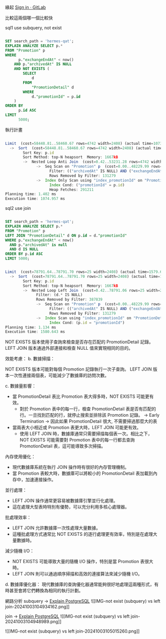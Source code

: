 

緣起
[Sign in · GitLab](https://athena.wemoscooter.com/wemo/Hermes-Api/-/merge_requests/5206)


比較這兩個哪一個比較快


sql1
use subquery, not exist
```sql

SET search_path = 'hermes-qat';
EXPLAIN ANALYZE SELECT p.*
FROM "Promotion" p
WHERE
      p."exchangeEndAt" < now()
    AND p."archivedAt" IS NULL
    AND NOT EXISTS (
        SELECT
            d
        FROM
            "PromotionDetail" d
        WHERE
            d."promotionId" = p.id
    )
ORDER BY
      p.id ASC
LIMIT
      5000;


```




執行計畫
```js 

Limit  (cost=58448.81..58460.67 rows=4742 width=2408) (actual time=1073.887..1074.407 rows=5000 loops=1)
  ->  Sort  (cost=58448.81..58460.67 rows=4742 width=2408) (actual time=1073.885..1074.208 rows=5000 loops=1)
        Sort Key: p.id
        Sort Method: top-N heapsort  Memory: 1667kB
        ->  Nested Loop Anti Join  (cost=0.42..53231.28 rows=4742 width=2408) (actual time=0.623..928.244 rows=703235 loops=1)
              ->  Seq Scan on "Promotion" p  (cost=0.00..48229.99 rows=4965 width=2408) (actual time=0.567..323.361 rows=994446 loops=1)
                    Filter: (("archivedAt" IS NULL) AND ("exchangeEndAt" < now()))
                    Rows Removed by Filter: 131279
              ->  Index Only Scan using "index_promotionId" on "PromotionDetail" d  (cost=0.42..6.06 rows=10 width=8) (actual time=0.000..0.000 rows=0 loops=994446)
                    Index Cond: ("promotionId" = p.id)
                    Heap Fetches: 291211
Planning time: 1.402 ms
Execution time: 1074.957 ms

```



sql2
use join
```sql

SET search_path = 'hermes-qat';
EXPLAIN ANALYZE SELECT p.*
FROM "Promotion" p
LEFT JOIN "PromotionDetail" d ON p.id = d."promotionId"
WHERE p."exchangeEndAt" < now()
  AND p."archivedAt" is null
  AND d IS NULL
ORDER BY p.id ASC
LIMIT 5000;

```

```js

Limit  (cost=78791.64..78791.70 rows=25 width=2408) (actual time=1579.642..1580.109 rows=5000 loops=1)
  ->  Sort  (cost=78791.64..78791.70 rows=25 width=2408) (actual time=1579.640..1579.892 rows=5000 loops=1)
        Sort Key: p.id
        Sort Method: top-N heapsort  Memory: 1667kB
        ->  Nested Loop Left Join  (cost=0.42..78791.06 rows=25 width=2408) (actual time=1.916..1431.629 rows=703235 loops=1)
              Filter: (d.* IS NULL)
              Rows Removed by Filter: 387839
              ->  Seq Scan on "Promotion" p  (cost=0.00..48229.99 rows=4965 width=2408) (actual time=1.241..501.012 rows=994446 loops=1)
                    Filter: (("archivedAt" IS NULL) AND ("exchangeEndAt" < now()))
                    Rows Removed by Filter: 131279
              ->  Index Scan using "index_promotionId" on "PromotionDetail" d  (cost=0.42..6.06 rows=10 width=145) (actual time=0.001..0.001 rows=0 loops=994446)
                    Index Cond: (p.id = "promotionId")
Planning time: 1.134 ms
Execution time: 1580.643 ms


```



NOT EXISTS 版本使用子查詢來檢查是否存在匹配的 PromotionDetail 記錄。
LEFT JOIN 版本通過外部連接和檢查 NULL 值來實現相同的目的。


效能考慮：
b. 數據掃描：

NOT EXISTS 版本可能對每個 Promotion 記錄執行一次子查詢。
LEFT JOIN 版本一次性連接兩個表，可能減少了數據庫的訪問次數。

c. 數據量影響：
- 當 PromotionDetail 表比 Promotion 表大得多時，NOT EXISTS 可能更有效。
	- 對於 Promotion 表中的每一行，檢查 PromotionDetail 表是否有匹配的行。一旦找到匹配的行，就停止搜索並排除該 Promotion 記錄。 -> Early Termination -> 因此如果 PromotionDetail 很大, 不需要掃過那麼大的表
- 當兩表大小相近或 Promotion 表更大時，LEFT JOIN 可能更有效。
	- 使用 LEFT JOIN 時，數據庫通常只需要掃描每個表一次。相比之下，NOT EXISTS 可能需要對 Promotion 表中的每一行都去查詢 PromotionDetail 表，這可能導致多次掃描。


內存使用優化：
- 現代數據庫系統在執行 JOIN 操作時有很好的內存管理機制。
- 當 Promotion 表較大時，數據庫可以將較小的 PromotionDetail 表加載到內存中，加速連接操作。


並行處理：
- LEFT JOIN 操作通常更容易被數據庫引擎並行化處理。
- 這在處理大型表時特別有優勢，可以充分利用多核心處理器。

批處理效率：
- LEFT JOIN 允許數據庫一次性處理大量數據。
- 這種批處理方式通常比 NOT EXISTS 的逐行處理更有效率，特別是在處理大量數據時。


減少隨機 I/O：
- NOT EXISTS 可能導致大量的隨機 I/O 操作，特別是當 Promotion 表很大時。
- LEFT JOIN 則可以通過順序掃描和高效的連接算法來減少隨機 I/O。

d. 數據庫優化器：
現代數據庫的查詢優化器通常能夠很好地處理這兩種形式，有時甚至會將它們轉換為相同的執行計劃。





網路分析
subquery ->  [Explain PostgreSQL](https://explain.tensor.ru/archive/explain/7bd0621f702ec11ec7f4ef92c7a91b6a:0:2024-07-25#visio)
![[IMG-not exist (subquery) vs left join-20241003104934162.png]]


join -> [Explain PostgreSQL](https://explain.tensor.ru/archive/explain/b220c7a412953596dc9e13a3d5e3898a:0:2024-07-25#visio)
![[IMG-not exist (subquery) vs left join-20241003104948989.png]]


![[IMG-not exist (subquery) vs left join-20241003105015260.png]]